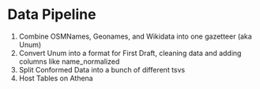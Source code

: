 # Data Pipeline

1) Combine OSMNames, Geonames, and Wikidata into one gazetteer (aka Unum)
2) Convert Unum into a format for First Draft, cleaning data and adding columns like name_normalized
3) Split Conformed Data into a bunch of different tsvs
4) Host Tables on Athena

